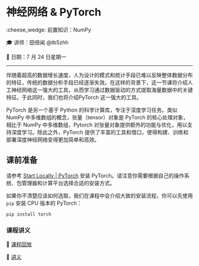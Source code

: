 # 神经网络 & PyTorch

:cheese_wedge: 前置知识：NumPy

:mortar_board: 讲师：田倍闻 @tb5zhh

:date: 日期：7 月 24 日星期一

---

伴随着超高的数据增长速度，人为设计的模式和统计手段已难以反映整体数据分布的特征，传统的数据分析手段已经逐渐失效。在这样的背景下，这一节课将介绍人工神经网络这一强大的工具，从而学习通过数据驱动的方式提取海量数据中的关键特征。于此同时，我们也将介绍PyTorch 这一强大的工具。

PyTorch 是另一个基于 Python 的科学计算库，专注于深度学习任务。类似 NumPy 中多维数组的概念，张量（tensor）对象是 PyTorch 的核心处理对象，相比于 NumPy 中多维数组，Pytorch 对张量对象提供额外的功能与优化，用以支持深度学习。除此之外，PyTorch 提供了丰富的工具和借口，使得构建、训练和部署深度神经网络变得更加简单和高效。

## 课前准备

请参考 [Start Locally | PyTorch](https://pytorch.org/get-started/locally/) 安装 PyTorch。请注意你需要根据自己的操作系统、包管理器和计算平台选择合适的安装方式。

如果你不清楚应该如何选取，我们在课程中会介绍大致的安装流程，你可以先使用 `pip` 安装 CPU 版本的 PyTorch：

```shell
pip install torch
```

### 课程讲义

:movie_camera: [课程回放](https://www.bilibili.com/video/BV1oV4y1t7fg)

:memo: [讲义](/pdfs/torch.pdf)